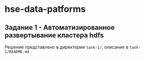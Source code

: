 # hse-data-patforms

## Задание 1 - Автоматизированное развертывание кластера hdfs

Решение представлено в директории `task-1/`, описание в `task-1/README.md`
